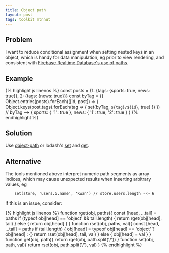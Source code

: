 ```yaml
---
title: Object path
layout: post
tags: toolkit mtnhut
---
```



## Problem

I want to reduce conditional assignment when setting nested keys in an object, which is handy for data manipulation, eg prior to view rendering, and consistent with [Firebase Realtime Database's use of paths](https://firebase.google.com/docs/reference/js/firebase.database.Database#ref).

## Example

{% highlight js linenos %}
const posts = {1: {tags: {sports: true, news: true}}, 2: {tags: {news: true}}}
const byTag = {}
Object.entries(posts).forEach(([id, post]) => {
  Object.keys(post.tags).forEach(tag => {
    set(byTag, `${tag}/${id}`, true)
  })
})
// byTag --> { sports: { '1': true }, news: { '1': true, '2': true } }
{% endhighlight %}

## Solution

Use [object-path](https://github.com/mariocasciaro/object-path) or lodash's [set](https://www.npmjs.com/package/lodash.set) and [get](https://www.npmjs.com/package/lodash.get).

## Alternative 

The tools mentioned above interpret numeric path segments as array indices, which may cause unexpected results when inserting arbitrary values, eg

        set(store, 'users.5.name', 'Kwan') // store.users.length --> 6

If this is an issue, consider:

{% highlight js linenos %}
function rget(obj, paths){
  const [head, ...tail] = paths
  if (typeof obj[head] == 'object' && tail.length) {
    return rget(obj[head], tail)
  } else {
    return obj[head]
  }
}
function rset(obj, paths, val){
  const [head, ...tail] = paths
  if (tail.length) {
    obj[head] = typeof obj[head] == 'object' ? obj[head] : {}
    return rset(obj[head], tail, val)
  } else {
    obj[head] = val
  }
}
function get(obj, path){
  return rget(obj, path.split('/'))
}
function set(obj, path, val){
  return rset(obj, path.split('/'), val)
}
{% endhighlight %}

